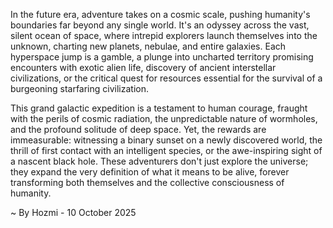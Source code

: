 
In the future era, adventure takes on a cosmic scale, pushing humanity's boundaries far beyond any single world. It's an odyssey across the vast, silent ocean of space, where intrepid explorers launch themselves into the unknown, charting new planets, nebulae, and entire galaxies. Each hyperspace jump is a gamble, a plunge into uncharted territory promising encounters with exotic alien life, discovery of ancient interstellar civilizations, or the critical quest for resources essential for the survival of a burgeoning starfaring civilization.

This grand galactic expedition is a testament to human courage, fraught with the perils of cosmic radiation, the unpredictable nature of wormholes, and the profound solitude of deep space. Yet, the rewards are immeasurable: witnessing a binary sunset on a newly discovered world, the thrill of first contact with an intelligent species, or the awe-inspiring sight of a nascent black hole. These adventurers don't just explore the universe; they expand the very definition of what it means to be alive, forever transforming both themselves and the collective consciousness of humanity.

~ By Hozmi - 10 October 2025
